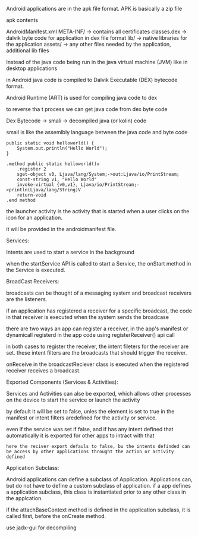 Android applications are in the apk file format. 
APK is basically a zip file

apk contents

AndroidManifest.xml
META-INF/ -> contains all certificates
classes.dex -> dalvik byte code for application in dex file format
lib/ -> native libraries for the application
assets/ -> any other files needed by the application, additional lib files

Instead of the java code being run in the java virtual machine (JVM) like in desktop applications

in Android java code is compiled to Dalvik Executable (DEX) bytecode format.

Android Runtime (ART) is used for compiling java code to dex

to reverse tha t process we can get java code from dex byte code

Dex Bytecode -> smali -> decompiled java (or kolin) code

smail is like the assemlbly language between the java code and byte code

	public static void helloworld() {
		System.out.println("Hello World");
	}

	.method public static helloworld()v
		.register 2
		sget-object v0, Ljava/lang/System;->out:Ljava/io/PrintStream;
		const-string v1, "Hello World"
		invoke-virtual {v0,v1}, Ljava/io/PrintStream;->println(Ljava/lang/String)V
		return-void
	.end method


the launcher activity is the activity that is started when a user clicks on the icon for an application.

it will be provided in the androidmanifest file.

Services:

Intents are used to start a service in the background

when the startService API is called to start a Service, the onStart method in the Service is executed.

BroadCast Receivers:

broadcasts can be thought of a messaging system and broadcast receivers are the listeners.

if an application has registered a receiver for a specific broadcast, the code in that receiver is executed when the system sends the broadcase

there are two ways an app can register a receiver, in the app's manifest or dynamicall registerd in the app code using registerReceiver() api call

in both cases to register the receiver, the intent fileters for the receiver are set.
these intent filters are the broadcasts that should trigger the receiver.

onReceive in the broadcastReciever class is executed when the registered receiver receives a broadcast.

Exported Components (Services & Activities):

Services and Activities can alse be exported, which allows other processes on the device to start the service or launch the activity

by default it will be set to false, unles the element is set to true in the manifest or intent filters aredefined for the activity or service.

<service android:name=".exportedservice" android:exported="true" />
<activity android:name=".exportedactivity" android:exported="true" />

even if the service was set if false, and if has any intent defined that automatically it is exported for other apps to intract with that

<receiver android:name="com.adups.fota.sysoper.TaskReceiver">
            <intent-filter>
                <action android:name="android.net.conn.CONNECTIVITY_CHANGE"/>
                <action android:name="android.intent.action.ACTION_POWER_CONNECTED"/>
            </intent-filter>
	
	here the reciver export defauls to false, bu the intents definded can be access by other applications throught the action or activity defined
	

Application Subclass:

Android applications can define a subclass of Application.
Applications can, but do not have to define a custom subclass of application.
if a app defines a application subclass, this class is instantiated prior to any other class in the applcation.

if the attachBaseContext method is defined in the application subclass, it is called first, before the onCreate method.

use jadx-gui for decompiling


